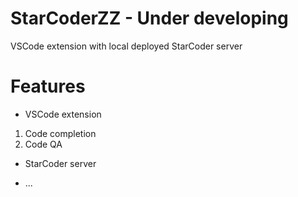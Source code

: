 # StarCoderZZ - Under developing
VSCode extension with local deployed StarCoder server  

# Features
- VSCode extension
1. Code completion
2. Code QA

- StarCoder server

- ...